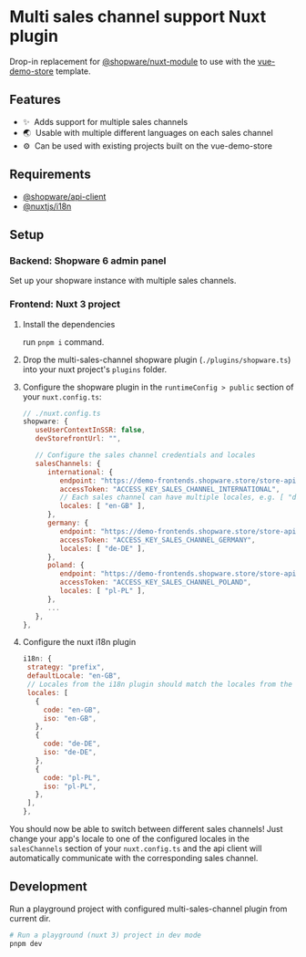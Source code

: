 # Multi sales channel support Nuxt plugin

Drop-in replacement for [@shopware/nuxt-module](https://www.npmjs.com/package/@shopware/nuxt-module)
to use with the [vue-demo-store](https://github.com/shopware/frontends/tree/main/templates/vue-demo-store) template.

## Features

- ✨ &nbsp;Adds support for multiple sales channels
- 🌏 &nbsp;Usable with multiple different languages on each sales channel
- ⚙️ &nbsp;Can be used with existing projects built on the vue-demo-store

## Requirements

- [@shopware/api-client](https://www.npmjs.com/package/@shopware/api-client)
- [@nuxtjs/i18n](https://www.npmjs.com/package/@nuxtjs/i18n)

## Setup

### Backend: Shopware 6 admin panel

Set up your shopware instance with multiple sales channels.

### Frontend: Nuxt 3 project

1. Install the dependencies

   run `pnpm i` command.

2. Drop the multi-sales-channel shopware plugin (`./plugins/shopware.ts`)
   into your nuxt project's `plugins` folder.

3. Configure the shopware plugin in the `runtimeConfig > public` section of your `nuxt.config.ts`:

   ```js
   // ./nuxt.config.ts
   shopware: {
      useUserContextInSSR: false,
      devStorefrontUrl: "",

      // Configure the sales channel credentials and locales
      salesChannels: {
         international: {
            endpoint: "https://demo-frontends.shopware.store/store-api/",
            accessToken: "ACCESS_KEY_SALES_CHANNEL_INTERNATIONAL",
            // Each sales channel can have multiple locales, e.g. [ "de-DE", "en-DE", ... ]
            locales: [ "en-GB" ],
         },
         germany: {
            endpoint: "https://demo-frontends.shopware.store/store-api/",
            accessToken: "ACCESS_KEY_SALES_CHANNEL_GERMANY",
            locales: [ "de-DE" ],
         },
         poland: {
            endpoint: "https://demo-frontends.shopware.store/store-api/",
            accessToken: "ACCESS_KEY_SALES_CHANNEL_POLAND",
            locales: [ "pl-PL" ],
         },
         ...
      },
   },
   ```

4. Configure the nuxt i18n plugin

   ```js
   i18n: {
    strategy: "prefix",
    defaultLocale: "en-GB",
    // Locales from the i18n plugin should match the locales from the sales channel configuration
    locales: [
      {
        code: "en-GB",
        iso: "en-GB",
      },
      {
        code: "de-DE",
        iso: "de-DE",
      },
      {
        code: "pl-PL",
        iso: "pl-PL",
      },
    ],
   },
   ```

You should now be able to switch between different sales channels!
Just change your app's locale to one of the configured locales in the `salesChannels`
section of your `nuxt.config.ts` and the api client will automatically communicate with
the corresponding sales channel.

## Development

Run a playground project with configured multi-sales-channel plugin from current dir.

```bash
# Run a playground (nuxt 3) project in dev mode
pnpm dev
```
